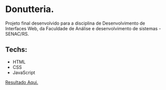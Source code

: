 # Donutteria.
 Projeto final desenvolvido para a disciplina de Desenvolvimento de Interfaces Web, da Faculdade de Análise e desenvolvimento de sistemas - SENAC/RS.

## Techs:

*  HTML
*  CSS
*  JavaScript

<a href="https://gabrielvictoria96.github.io/Projeto-Final-DIW/html/" target="_blank">Resultado Aqui.</a>
